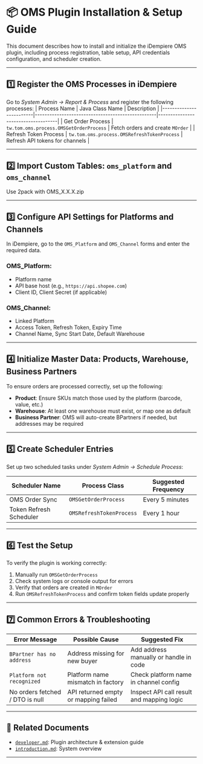 # 📦 OMS Plugin Installation & Setup Guide

This document describes how to install and initialize the iDempiere OMS plugin, including process registration, table setup, API credentials configuration, and scheduler creation.  

---

## 1️⃣ Register the OMS Processes in iDempiere
Go to *System Admin → Report & Process* and register the following processes:
| Process Name            | Java Class Name                                  | Description                        |
|-------------------------|--------------------------------------------------|------------------------------------|
| Get Order Process       | `tw.tom.oms.process.OMSGetOrderProcess`          | Fetch orders and create `MOrder`  |
| Refresh Token Process   | `tw.tom.oms.process.OMSRefreshTokenProcess`      | Refresh API tokens for channels  |

---

## 2️⃣ Import Custom Tables: `oms_platform` and `oms_channel`
Use 2pack with OMS_X.X.X.zip 

---

## 3️⃣ Configure API Settings for Platforms and Channels

In iDempiere, go to the `OMS_Platform` and `OMS_Channel` forms and enter the required data.

### OMS_Platform:
- Platform name
- API base host (e.g., `https://api.shopee.com`)
- Client ID, Client Secret (if applicable)

### OMS_Channel:
- Linked Platform
- Access Token, Refresh Token, Expiry Time
- Channel Name, Sync Start Date, Default Warehouse

---

## 4️⃣ Initialize Master Data: Products, Warehouse, Business Partners

To ensure orders are processed correctly, set up the following:

- **Product**: Ensure SKUs match those used by the platform (barcode, value, etc.)
- **Warehouse**: At least one warehouse must exist, or map one as default
- **Business Partner**: OMS will auto-create BPartners if needed, but addresses may be required

---

## 5️⃣ Create Scheduler Entries

Set up two scheduled tasks under *System Admin → Schedule Process*:

| Scheduler Name        | Process Class                | Suggested Frequency     |
|------------------------|-------------------------------|--------------------------|
| OMS Order Sync         | `OMSGetOrderProcess`          | Every 5 minutes          |
| Token Refresh Scheduler| `OMSRefreshTokenProcess`      | Every 1 hour             |


---

## 6️⃣ Test the Setup

To verify the plugin is working correctly:

1. Manually run `OMSGetOrderProcess`
2. Check system logs or console output for errors
3. Verify that orders are created in `MOrder`
4. Run `OMSRefreshTokenProcess` and confirm token fields update properly
---

## 7️⃣ Common Errors & Troubleshooting

| Error Message                        | Possible Cause                            | Suggested Fix                                  |
|-------------------------------------|-------------------------------------------|------------------------------------------------|
| `BPartner has no address`           | Address missing for new buyer             | Add address manually or handle in code         |
| `Platform not recognized`           | Platform name mismatch in factory         | Check platform name in channel config          |
| No orders fetched / DTO is null     | API returned empty or mapping failed      | Inspect API call result and mapping logic      |

---

## 📎 Related Documents

- [`developer.md`](./developer.md): Plugin architecture & extension guide  
- [`introduction.md`](./introduction.md): System overview  

---

